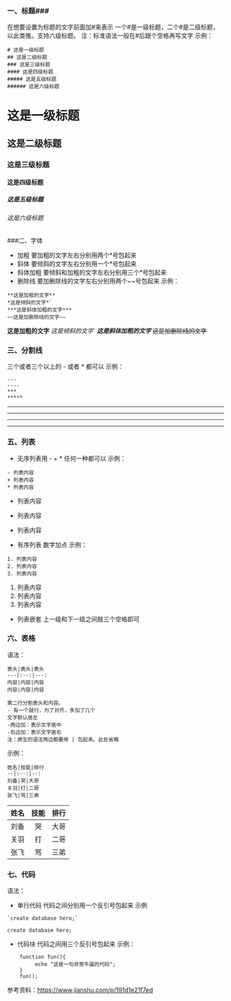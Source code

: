 ### 一、标题###

在想要设置为标题的文字前面加#来表示
一个#是一级标题，二个#是二级标题，以此类推。支持六级标题。
注：标准语法一般在#后跟个空格再写文字
示例：
```
# 这是一级标题
## 这是二级标题
### 这是三级标题
#### 这是四级标题
##### 这是五级标题
###### 这是六级标题
```
# 这是一级标题
## 这是二级标题
### 这是三级标题
#### 这是四级标题
##### 这是五级标题
###### 这是六级标题
###二、字体
+ 加粗
要加粗的文字左右分别用两个*号包起来
+ 斜体
要倾斜的文字左右分别用一个*号包起来
+ 斜体加粗
要倾斜和加粗的文字左右分别用三个*号包起来
+ 删除线
要加删除线的文字左右分别用两个~~号包起来
示例：
```
**这是加粗的文字**
*这是倾斜的文字*`
***这是斜体加粗的文字***
~~这是加删除线的文字~~
```
**这是加粗的文字**
*这是倾斜的文字*`
***这是斜体加粗的文字***
~~这是加删除线的文字~~
### 三、分割线
三个或者三个以上的 - 或者 * 都可以
示例：
```
---
----
***
*****
```
---
----
***
*****
### 五、列表
+ 无序列表用 - + * 任何一种都可以
示例：
```
- 列表内容
+ 列表内容
* 列表内容
```
- 列表内容
+ 列表内容
* 列表内容
+ 有序列表
数字加点
示例：
```
1. 列表内容
2. 列表内容
3. 列表内容

```
1. 列表内容
2. 列表内容
3. 列表内容
+  列表嵌套
上一级和下一级之间敲三个空格即可
### 六、表格
语法：
```
表头|表头|表头
---|:--:|---:
内容|内容|内容
内容|内容|内容

第二行分割表头和内容。
- 有一个就行，为了对齐，多加了几个
文字默认居左
-两边加：表示文字居中
-右边加：表示文字居右
注：原生的语法两边都要用 | 包起来。此处省略
```
示例：
```
姓名|技能|排行
--|:--:|--:
刘备|哭|大哥
关羽|打|二哥
张飞|骂|三弟
```
姓名|技能|排行
--|:--:|--:
刘备|哭|大哥
关羽|打|二哥
张飞|骂|三弟
### 七、代码
语法：
+ 单行代码
代码之间分别用一个反引号包起来
示例
```
`create database hero;`
```
`create database hero;`
+ 代码块
代码之间用三个反引号包起来
示例：

```
    function fun(){
         echo "这是一句非常牛逼的代码";
    }
    fun();
```
参考资料：https://www.jianshu.com/p/191d1e21f7ed

